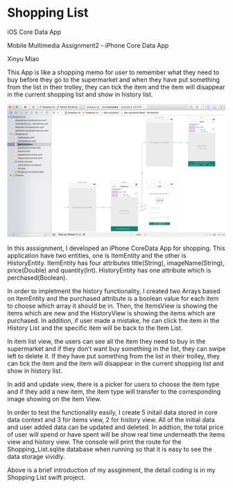 # Shopping List
iOS Core Data App

Mobile Multimedia Assignment2 - iPhone Core Data App

Xinyu Miao

This App is like a shopping memo for user to remember what they need to buy before they go to the supermarket and when they have put something from the list in their trolley, they can tick the item and the item will disappear in the current shopping list and show in history list.

![image](https://github.com/LucyMiaoO/ShoppingList/blob/master/img/00.PNG)

In this asssignment, I developed an iPhone CoreData App for shopping. This application have two entities, one is ItemEntity and the other is HistoryEntity. ItemEntity has four attributes title(String), imageName(String), price(Double) and quantity(Int). HistoryEntity has one attribute which is perchased(Boolean).

In order to impletment the history functionality, I created two Arrays based on ItemEntity and the purchased attribute is a boolean value for each item to choose which array it should be in. Then, the ItemsView is showing the items which are new and the HistoryView is showing the items which are purchased. In addition, if user made a mistake, he can click the item in the History List and the specific item will be back to the Item List.

In item list view, the users can see all the item they need to buy in the supermarket and if they don’t want buy something in the list, they can swipe left to delete it. If they have put something from the list in their trolley, they can tick the item and the item will disappear in the current shopping list and show in history list.

In add and update view, there is a picker for users to choose the item type and if they add a new item, the item type will transfer to the corresponding image showing on the item View.

In order to test the functionality easily, I create 5 initail data stored in core data context and 3 for items view, 2 for history view. All of the initial data and user added data can be updated and deleted. In addtion, the total price of user will spend or have spent will be show real time underneath the items view and history view. The console will print the route for the Shopping_List.sqlite database when running so that it is easy to see the data storage vividly.

Above is a brief introduction of my assginment, the detail coding is in my Shopping List swift project.
